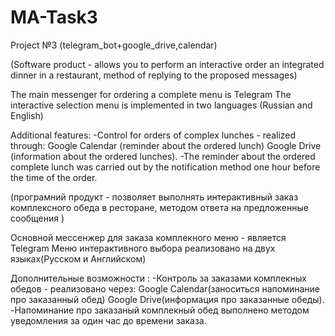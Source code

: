 # MA-Task3
Project №3 (telegram_bot+google_drive,calendar)


(Software product - allows you to perform an interactive order an integrated dinner in a restaurant,
method of replying to the proposed messages)

The main messenger for ordering a complete menu is Telegram
The interactive selection menu is implemented in two languages ​​(Russian and English)

Additional features:
-Control for orders of complex lunches - realized through:
          Google Calendar (reminder about the ordered lunch)
          Google Drive (information about the ordered lunches).
-The reminder about the ordered complete lunch was carried out by the notification method one hour before the time of the order.


(програмний продукт - позволяет выполнять интерактивный заказ комплексного обеда в ресторане, 
методом ответа на предложенные сообщения )

Основной мессенжер для заказа комплекного меню - является Telegram 
Меню интерактивного выбора реализовано на двух языках(Русском и Английском)

Дополнительные возможности :
-Контроль за заказами комплекных обедов - реализовано через:
          Google Calendar(заноситься напоминание про заказанный обед) 
          Google Drive(информация про заказанные обеды).
-Напоминание про заказаный комплекный обед выполнено методом уведомления за один час до времени заказа.
